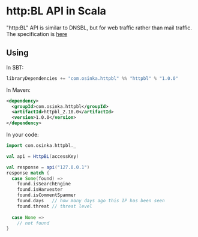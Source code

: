 # http:BL API in Scala

"http:BL" API is similar to DNSBL, but for web traffic rather than mail traffic. The specification is [here](http://www.projecthoneypot.org/httpbl_api.php)

## Using

In SBT:

```scala
libraryDependencies += "com.osinka.httpbl" %% "httpbl" % "1.0.0"
```

In Maven:

```xml
<dependency>
  <groupId>com.osinka.httpbl</groupId>
  <artifactId>httpbl_2.10.0</artifactId>
  <version>1.0.0</version>
</dependency>
```

In your code:

```scala
import com.osinka.httpbl._

val api = HttpBL(accessKey)

val response = api("127.0.0.1")
response match {
  case Some(found) =>
    found.isSearchEngine
    found.isHarvester
    found.isCommentSpammer
    found.days   // how many days ago this IP has been seen
    found.threat // threat level
    
  case None =>
    // not found
}
```
